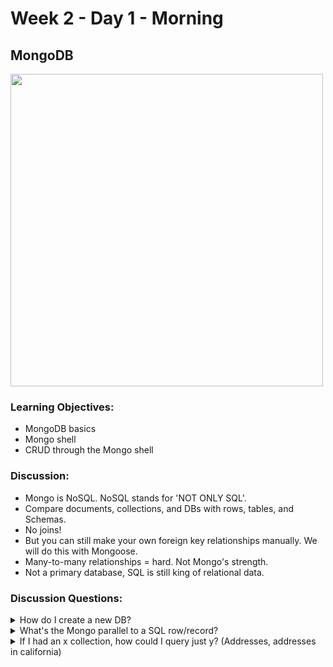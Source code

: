 # Week 2 - Day 1 - Morning

## MongoDB

<img src="https://webassets.mongodb.com/_com_assets/cms/MongoDB-Logo-5c3a7405a85675366beb3a5ec4c032348c390b3f142f5e6dddf1d78e2df5cb5c.png" width="500" alt="">

### Learning Objectives:
* MongoDB basics
* Mongo shell
* CRUD through the Mongo shell

### Discussion:
* Mongo is NoSQL. NoSQL stands for 'NOT ONLY SQL'.
* Compare documents, collections, and DBs with rows, tables, and Schemas.
* No joins!
* But you can still make your own foreign key relationships manually. We will do this with Mongoose.
* Many-to-many relationships = hard. Not Mongo's strength.
* Not a primary database, SQL is still king of relational data.

### Discussion Questions:
<details><summary>How do I create a new DB?</summary>

	> use DATABASE_NAME

MongoDB "use DATABASE_NAME" is used to create a database. The command will create a new database if it doesn't exist, otherwise it will return the existing database.
</details>

<details><summary>What's the Mongo parallel to a SQL row/record?</summary>

	Document (JSON object)
</details>

<details><summary>If I had an x collection, how could I query just y? (Addresses, addresses in california)</summary>
</details>